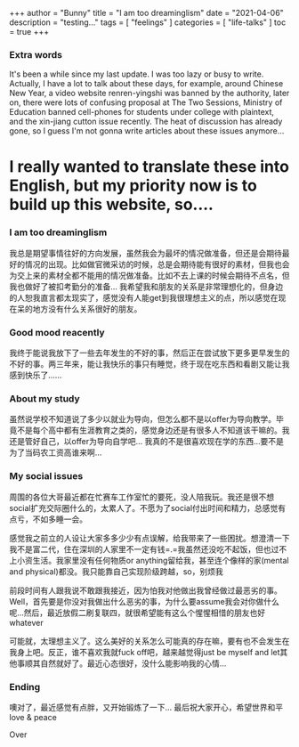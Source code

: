 +++
author = "Bunny"
title = "I am too dreaminglism"
date = "2021-04-06"
description = "testing..."
tags = [
    "feelings"
]
categories = [
    "life-talks"
]
toc = true
+++


### Extra words
It's been a while since my last update. I was too lazy or busy to write. Actually, I have a lot to talk about these days, for example, around Chinese New Year, a video website renren-yingshi was banned by the authority, later on, there were lots of confusing proposal at The Two Sessions, Ministry of Education banned cell-phones for students under college with plaintext, and the xin-jiang cutton issue recently. The heat of discussion has already gone, so I guess I'm not gonna write articles about these issues anymore...

<!--more-->

# I really wanted to translate these into English, but my priority now is to build up this website, so....

### I am too dreaminglism
我总是期望事情往好的方向发展，虽然我会为最坏的情况做准备，但还是会期待最好的情况的出现。比如做官微采访的时候，总是会期待能有很好的素材，但我也会为交上来的素材全都不能用的情况做准备。比如不去上课的时候会期待不点名，但我也做好了被扣考勤分的准备…
我希望我和朋友的关系是非常理想化的，但身边的人恕我直言都太现实了，感觉没有人能get到我很理想主义的点，所以感觉在现在呆的地方没有什么关系很好的朋友。

### Good mood reacently
我终于能说我放下了一些去年发生的不好的事，然后正在尝试放下更多更早发生的不好的事。两三年来，能让我快乐的事只有睡觉，终于现在吃东西和看剧又能让我感到快乐了……

### About my study
虽然说学校不知道说了多少以就业为导向，但怎么都不是以offer为导向教学。毕竟不是每个高中都有生涯教育之类的，感觉身边还是有很多人不知道该干嘛的。我还是管好自己，以offer为导向自学吧…
我真的不是很喜欢现在学的东西…要不是为了当码农工资高谁来啊…

### My social issues
周围的各位大哥最近都在忙赛车工作室忙的要死，没人陪我玩。我还是很不想social扩充交际圈什么的，太累人了。不愿为了social付出时间和精力，总感觉有点亏，不如多睡一会。

感觉我之前立的人设让大家多多少少有点误解，给我带来了一些困扰。想澄清一下我不是富二代，住在深圳的人家里不一定有钱=.=我虽然还没吃不起饭，但也过不上小资生活。我家里没有任何物质or anything留给我，甚至连个像样的家(mental and physical)都没。我只能靠自己实现阶级跨越，so，别烦我

前段时间有人跟我说不敢跟我接近，因为怕我对他做出我曾经做过最恶劣的事。Well，首先要是你没对我做出什么恶劣的事，为什么要assume我会对你做什么呢…然后，最近放假二刷复联四，就很希望能有这么个惺惺相惜的朋友也好whatever

可能就，太理想主义了。这么美好的关系怎么可能真的存在嘛，要有也不会发生在我身上吧。反正，谁不喜欢我就fuck off吧，越来越觉得just be myself and let其他事顺其自然就好了。最近心态很好，没什么能影响我的心情…

### Ending
噢对了，最近感觉有点胖，又开始锻炼了一下…
最后祝大家开心，希望世界和平love & peace

Over
